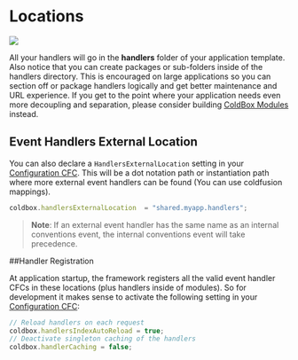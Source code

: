 # Locations

<img src="https://coldbox.ortusbooks.com/content/images/ApplicationTemplate.png">

All your handlers will go in the **handlers** folder of your application template. Also notice that you can create packages or sub-folders inside of the handlers directory. This is encouraged on large applications so you can section off or package handlers logically and get better maintenance and URL experience. If you get to the point where your application needs even more decoupling and separation, please consider building [ColdBox Modules](../modules/index.md) instead.

## Event Handlers External Location
You can also declare a `HandlersExternalLocation` setting in your [Configuration CFC](configuration/configuration_directives/coldbox.md). This will be a dot notation path or instantiation path where more external event handlers can be found (You can use coldfusion mappings).

```js
coldbox.handlersExternalLocation  = "shared.myapp.handlers";
```

> **Note**: If an external event handler has the same name as an internal conventions event, the internal conventions event will take precedence.

##Handler Registration

At application startup, the framework registers all the valid event handler CFCs in these locations (plus handlers inside of modules). So for development it makes sense to activate the following setting in your [Configuration CFC](configuration/configuration_directives/coldbox.md):

```js
// Reload handlers on each request
coldbox.handlersIndexAutoReload = true;
// Deactivate singleton caching of the handlers
coldbox.handlerCaching = false;
```